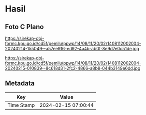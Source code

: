 # Hasil

## Foto C Plano

https://sirekap-obj-formc.kpu.go.id/cd5f/pemilu/ppwp/14/08/11/20/02/1408112002004-20240214-155049--a57ee916-ed92-4a4b-ab0f-8e9d7e0c51de.jpg

https://sirekap-obj-formc.kpu.go.id/cd5f/pemilu/ppwp/14/08/11/20/02/1408112002004-20240215-010839--8c618d31-2fc2-4866-a8b8-044b3149e6dd.jpg


## Metadata

| Key        | Value               |
| ---------- | ------------------- |
| Time Stamp | 2024-02-15 07:00:44 |



